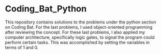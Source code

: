 # Coding_Bat_Python
This repository contains solutions to the problems under the python section on Coding Bat. For the last problems, I used object-oriented programming after reviewing the concept. For these last problems, I also applied my computer architecture, specifically logic gates, to signal the program could perform certain tasks. This was accomplished by setting the variables in terms of 1 and 0.
